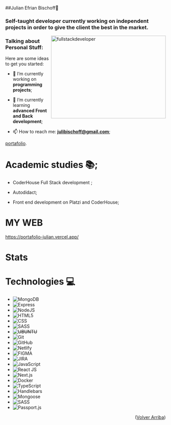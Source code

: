 ##Julian Efrian Bischoff🚀

### Self-taught developer currently working on independent projects in order to give the client the best in the market. 

<p align="rigth">
    <img
    src="https://media2.giphy.com/media/bGgsc5mWoryfgKBx1u/giphy.gif?cid=ecf05e47et0hgc27le4nfod5nyxlzd46mmyumfc2h1ma5h2s&ep=v1_gifs_search&rid=giphy.gif&ct=g"
    alt="fullstackdeveloper"
    width="360px"
    height="260px"
    align="right"
/>
</p>


<h3 align="left">Talking about Personal Stuff:</h3>

Here are some ideas to get you started:

- 🔭 I’m currently working on **programming projects**;
  
- 🌱 I’m currently learning **advanced Front and Back development**;
  
- 📫 How to reach me: **julibischoff@gmail.com**;


[portafolio](https://portafolio-julian.vercel.app/).
# Academic studies :books:;
  
* CoderHouse Full Stack development ;
  
* Autodidact;
  
* Front end development on Platzi and CoderHouse;

# MY WEB

https://portafolio-julian.vercel.app/

# Stats 

# Technologies :computer:

* ![MongoDB](https://img.shields.io/badge/MongoDB-4EA94B?style=for-the-badge&logo=mongodb&logoColor=white)
* ![Express](https://img.shields.io/badge/Express.js-404D59?style=for-the-badge)
* ![NodeJS](https://img.shields.io/badge/Node.js-43853D?style=for-the-badge&logo=node.js&logoColor=white)
* ![HTML5](https://img.shields.io/badge/HTML5-E34F26?style=for-the-badge&logo=html5&logoColor=white)
* ![CSS](https://img.shields.io/badge/CSS3-1572B6?style=for-the-badge&logo=css3&logoColor=white)
* ![SASS](https://img.shields.io/badge/Sass-CC6699?style=for-the-badge&logo=sass&logoColor=white)
* ~~![UBUNTU](https://img.shields.io/badge/Ubuntu-E95420?style=for-the-badge&logo=ubuntu&logoColor=white)~~
* ![Git](https://img.shields.io/badge/git-%23F05033.svg?style=for-the-badge&logo=git&logoColor=white)
* ![GitHub](https://img.shields.io/badge/github-%23121011.svg?style=for-the-badge&logo=github&logoColor=white)
* ![Netlify](https://img.shields.io/badge/Netlify-00C7B7?style=for-the-badge&logo=netlify&logoColor=white)
* ![FIGMA](https://img.shields.io/badge/Figma-F24E1E?style=for-the-badge&logo=figma&logoColor=white)
* ![JIRA](https://img.shields.io/badge/Jira-0052CC?style=for-the-badge&logo=Jira&logoColor=white)
* ![JavaScript](https://img.shields.io/badge/JavaScript-F7DF1E?style=for-the-badge&logo=javascript&logoColor=black)
* ![React JS](https://img.shields.io/badge/React-20232A?style=for-the-badge&logo=react&logoColor=61DAFB)
* ![Next.js](https://img.shields.io/badge/Next.js-000000?style=for-the-badge&logo=next.js&logoColor=white)
* ![Docker](https://img.shields.io/badge/Docker-2496ED?style=for-the-badge&logo=docker&logoColor=white)
* ![TypeScript](https://img.shields.io/badge/TypeScript-3178C6?style=for-the-badge&logo=typescript&logoColor=white)
* ![Handlebars](https://img.shields.io/badge/Handlebars-FF7A7A?style=for-the-badge&logo=handlebars&logoColor=white)
* ![Mongoose](https://img.shields.io/badge/Mongoose-880000?style=for-the-badge&logo=mongoose&logoColor=white)
* ![SASS](https://img.shields.io/badge/Sass-CC6699?style=for-the-badge&logo=sass&logoColor=white)
* ![Passport.js](https://img.shields.io/badge/Passport.js-34E27A?style=for-the-badge)

<p align="right">(<a href="#top">Volver Arriba</a>)</p>
